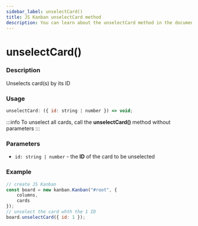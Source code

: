 ```yaml
---
sidebar_label: unselectCard()
title: JS Kanban unselectCard method
description: You can learn about the unselectCard method in the documentation of the JavaScript Kanban library. Browse developer guides and API reference, try out code examples and live demos.
---
```


# unselectCard()

### Description

Unselects card(s) by its ID

### Usage

```js
unselectCard: ({ id: string | number }) => void;
```

:::info
To unselect all cards, call the **unselectCard()** method without parameters
:::

### Parameters

- `id: string | number` - the **ID** of the card to be unselected

### Example

```jsx {7}
// create JS Kanban
const board = new kanban.Kanban("#root", {
	columns,
	cards
});
// unselect the card whth the 1 ID
board.unselectCard({ id: 1 });
```
